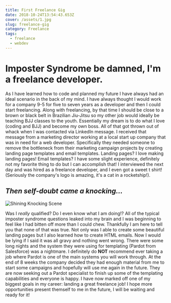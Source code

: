 ```yaml
---
title: First Freelance Gig
date: 2018-10-24T13:54:43.653Z
cover: /assets/1.jpg
slug: freelance-gig
category: Freelance
tags:
  - freelance
  - webdev
---
```

# Imposter Syndrome be damned, I'm a freelance developer.

As I have learned how to code and planned my future I have always had an ideal scenario in the back of my mind. I have always thought I would work for a company 9-5 for five to seven years as a developer and then I could start freelancing. Along with freelancing, by that time I should be close to a brown or black belt in Brazilian Jiu-Jitsu so my other job would ideally be teaching BJJ classes to the youth.  Essentially my dream is to do what I love (coding and BJJ) and become my own boss. All of that got thrown out of whack when I was contacted via LinkedIn message. I received that message from a marketing director working at a local start up company that was in need for a web developer. Specifically they needed someone to remove the bottleneck from their marketing campaign projects by creating landing page templates and email templates. Landing pages? I love making landing pages! Email templates? I have some slight experience, definitely not my favorite thing to do but I can accomplish that! I interviewed the next day and was hired as a freelance developer, and I even got a sweet t shirt! (Seriously the company's logo is amazing, it's a cat in a rocketship!).

## _Then self-doubt came a knocking..._

![Shining Knocking Scene](/assets/giphy.gif)

Was I _really_ qualified? Do I even know what I am doing!? All of the typical imposter syndrome questions leaked into my brain and I was beginning to feel like I had bitten off more than I could chew. Thankfully I am here to tell you that none of that was true. Not only was I able to create some beautiful landing pages but I also learned how to create HTML emails. Now I would be lying if I said it was all gravy and nothing went wrong. There were some long nights and the system they were using for templating (Pardot from Salesforce) was a nightmare. I definitely do **NOT** recommend ever taking a job where Pardot is one of the main systems you will work through. At the end of 8 weeks the company decided they had enough material from me to start some campaigns and hopefully will use me again in the future. They are now seeking out a Pardot specialist to finish up some of the templating capabilities and everyone is happy. I have now marked off one of my biggest goals in my career: landing a great freelance job! I hope more opportunities present themself to me in the future, I will be waiting and ready for it!
